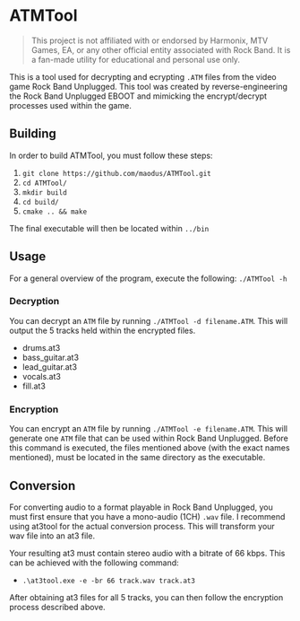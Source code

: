 # ATMTool

> This project is not affiliated with or endorsed by Harmonix, MTV Games, EA, or any other official entity associated with Rock Band. It is a fan-made utility for educational and personal use only.

This is a tool used for decrypting and ecrypting `.ATM` files from the video game Rock Band Unplugged. This tool was created by reverse-engineering the Rock Band Unplugged EBOOT and mimicking the encrypt/decrypt processes used within the game. 

## Building
In order to build ATMTool, you must follow these steps:

1. `git clone https://github.com/maodus/ATMTool.git`
2. `cd ATMTool/`
3. `mkdir build`
4. `cd build/`
5. `cmake .. && make`

The final executable will then be located within `../bin`

## Usage
For a general overview of the program, execute the following: `./ATMTool -h`

### Decryption
You can decrypt an `ATM` file by running `./ATMTool -d filename.ATM`. This will output the 5 tracks held within the encrypted files.

- drums.at3
- bass_guitar.at3
- lead_guitar.at3
- vocals.at3
- fill.at3

### Encryption
You can encrypt an `ATM` file by running `./ATMTool -e filename.ATM`. This will generate one `ATM` file that can be used within Rock Band Unplugged. Before this command is executed, the files mentioned above (with the exact names mentioned), must be located in the same directory as the executable.

## Conversion
For converting audio to a format playable in Rock Band Unplugged, you must first ensure that you have a mono-audio (1CH) `.wav` file. I recommend using at3tool for the actual conversion process. This will transform your wav file into an at3 file.

Your resulting at3 must contain stereo audio with a bitrate of 66 kbps. This can be achieved with the following command:
- `.\at3tool.exe -e -br 66 track.wav track.at3`

After obtaining at3 files for all 5 tracks, you can then follow the encryption process described above.
